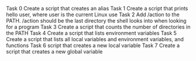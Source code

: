 Task 0 Create a script that creates an alias
Task 1 Create a script that prints hello user, where user is the current Linux use
Task 2 Add /action to the PATH. /action should be the last directory the shell looks into when looking for a program
Task 3 Create a script that counts the number of directories in the PATH
Task 4 Create a script that lists environment variables
Task 5 Create a script that lists all local variables and environment variables, and functions
Task 6 script that creates a new local variable
Task 7 Create a script that creates a new global variable
